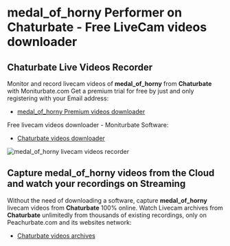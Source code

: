 # medal_of_horny Performer on Chaturbate - Free LiveCam videos downloader

## Chaturbate Live Videos Recorder

Monitor and record livecam videos of **medal_of_horny** from **Chaturbate** with Moniturbate.com
Get a premium trial for free by just and only registering with your Email address:
* [medal_of_horny Premium videos downloader](https://moniturbate.com/request-demo-licence-key.html)

Free livecam videos downloader - Moniturbate Software:
* [Chaturbate videos downloader](https://moniturbate.com/moniturbate-download-software.html)

![medal_of_horny livecam videos recorder](https://peachurnet.com/templates/moniturbate-software.png)


## Capture medal_of_horny videos from the Cloud and watch your recordings on Streaming

Without the need of downloading a software, capture **medal_of_horny** livecam videos from **Chaturbate** 100% online.
Watch Livecam archives from **Chaturbate** unlimitedly from thousands of existing recordings, only on Peachurbate.com and its websites network:
* [Chaturbate videos archives](https://peachurnet.com/)